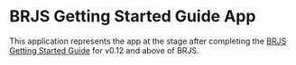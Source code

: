 # BRJS Getting Started Guide App

This application represents the app at the stage after completing the [BRJS Getting Started Guide](http://bladerunnerjs.org/docs/use/getting_started/) for v0.12 and above of BRJS.
